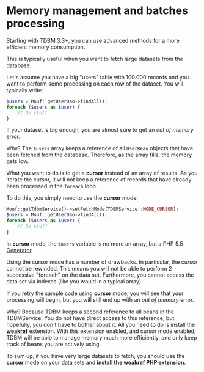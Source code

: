 Memory management and batches processing
========================================

Starting with TDBM 3.3+, you can use advanced methods for a more efficient memory consumption.

This is typically useful when you want to fetch large datasets from the database.

Let's assume you have a big "users" table with 100.000 records and you want to perform some processing on each row of the dataset.
You will typically write:

```php
$users = Mouf::getUserDao->findAll();
foreach ($users as $user) {
	// Do stuff
}
```

If your dataset is big enough, you are almost sure to get an *out of memory* error.

Why? The `$users` array keeps a reference of all `UserBean` objects
that have been fetched from the database. Therefore, as the array fills, the memory gets low.

What you want to do is to get a **cursor** instead of an array of results. As you iterate the
cursor, it will not keep a reference of records that have already been processed in the `foreach` loop.

To do this, you simply need to use the **cursor** mode:

```php
Mouf::getTdbmService()->setFetchMode(TDBMService::MODE_CURSOR);
$users = Mouf::getUserDao->findAll();
foreach ($users as $user) {
	// Do stuff
}
```

In **cursor** mode, the `$users` variable is no more an array, but a PHP 5.5 [Generator](http://php.net/manual/fr/language.generators.syntax.php).

<div class="alert alert-info">Using the cursor mode has a number of drawbacks. In particular,
the cursor cannot be rewinded. This means you will not be able to perform 2 successive "foreach"
on the data set. Furthermore, you cannot access the data set via indexes (like you would in a 
typical array).</div>

If you retry the sample code using **cursor** mode, you will see that your processing will begin,
but you will still end up with an *out of memory* error.

Why? Because TDBM keeps a second reference to all beans in the TDBMService. You do not have direct
access to this reference, but hopefully, you don't have to bother about it. All you need to do
is install the [**weakref**](php.net/manual/book.weakref.php) extension. With this extension
enabled, and cursor mode enabled, TDBM will be able to manage memory much more efficiently,
and only keep track of beans you are actively using.


<div class="alert alert-info">To sum up, if you have very large datasets to fetch, you should
use the <strong>cursor</strong> mode on your data sets and <strong>install the weakref PHP
extension</strong>.</div>
